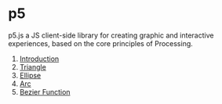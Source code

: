 # p5
p5.js a JS client-side library for creating graphic and interactive experiences, based on the core principles of Processing.

1. <a href="https://www.geeksforgeeks.org/p5-js-introduction/">Introduction</a>
2. <a href="https://www.geeksforgeeks.org/p5-js-triangle-function/">Triangle</a>
3. <a href="https://www.geeksforgeeks.org/p5-js-ellipse-function/">Ellipse</a>
4. <a href="https://www.geeksforgeeks.org/p5-js-arc-function/">Arc</a>
5. <a href="https://www.geeksforgeeks.org/p5-js-bezier-function/">Bezier Function</a>
